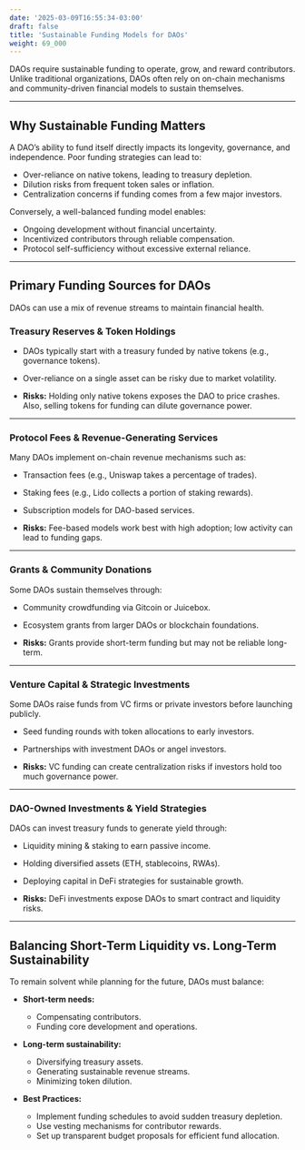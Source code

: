 ```yaml
---
date: '2025-03-09T16:55:34-03:00'
draft: false
title: 'Sustainable Funding Models for DAOs'
weight: 69_000
---
```


DAOs require sustainable funding to operate, grow, and reward contributors. Unlike traditional organizations, DAOs often rely on on-chain mechanisms and community-driven financial models to sustain themselves.

---

## **Why Sustainable Funding Matters**  

A DAO’s ability to fund itself directly impacts its longevity, governance, and independence. Poor funding strategies can lead to:  

- Over-reliance on native tokens, leading to treasury depletion.  
- Dilution risks from frequent token sales or inflation.  
- Centralization concerns if funding comes from a few major investors.  

Conversely, a well-balanced funding model enables:  

- Ongoing development without financial uncertainty.  
- Incentivized contributors through reliable compensation.  
- Protocol self-sufficiency without excessive external reliance.  

---

## **Primary Funding Sources for DAOs**  

DAOs can use a mix of revenue streams to maintain financial health.  

### **Treasury Reserves & Token Holdings**  
- DAOs typically start with a treasury funded by native tokens (e.g., governance tokens).  
- Over-reliance on a single asset can be risky due to market volatility.  

- **Risks:** Holding only native tokens exposes the DAO to price crashes. Also, selling tokens for funding can dilute governance power.  

---

### **Protocol Fees & Revenue-Generating Services**  
Many DAOs implement on-chain revenue mechanisms such as:  

- Transaction fees (e.g., Uniswap takes a percentage of trades).  
- Staking fees (e.g., Lido collects a portion of staking rewards).  
- Subscription models for DAO-based services.  

- **Risks:** Fee-based models work best with high adoption; low activity can lead to funding gaps.  

---

### **Grants & Community Donations**  
Some DAOs sustain themselves through:  

- Community crowdfunding via Gitcoin or Juicebox.  
- Ecosystem grants from larger DAOs or blockchain foundations.  

- **Risks:** Grants provide short-term funding but may not be reliable long-term.  

---

### **Venture Capital & Strategic Investments**  
Some DAOs raise funds from VC firms or private investors before launching publicly.  

- Seed funding rounds with token allocations to early investors.  
- Partnerships with investment DAOs or angel investors.  

- **Risks:** VC funding can create centralization risks if investors hold too much governance power.  

---

### **DAO-Owned Investments & Yield Strategies**  
DAOs can invest treasury funds to generate yield through:  

- Liquidity mining & staking to earn passive income.  
- Holding diversified assets (ETH, stablecoins, RWAs).  
- Deploying capital in DeFi strategies for sustainable growth.  

- **Risks:** DeFi investments expose DAOs to smart contract and liquidity risks.  

---

## **Balancing Short-Term Liquidity vs. Long-Term Sustainability**  

To remain solvent while planning for the future, DAOs must balance:  

- **Short-term needs:**  
  - Compensating contributors.  
  - Funding core development and operations.  

- **Long-term sustainability:**  
  - Diversifying treasury assets.  
  - Generating sustainable revenue streams.  
  - Minimizing token dilution.  

- **Best Practices:**  
  - Implement funding schedules to avoid sudden treasury depletion.  
  - Use vesting mechanisms for contributor rewards.  
  - Set up transparent budget proposals for efficient fund allocation.  

